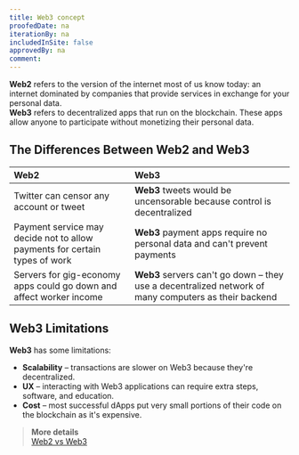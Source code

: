 ```yaml
---
title: Web3 concept
proofedDate: na
iterationBy: na
includedInSite: false
approvedBy: na
comment: 
---
```


**Web2** refers to the version of the internet most of us know today: an internet dominated by companies that provide services in exchange for your personal data.  
**Web3** refers to decentralized apps that run on the blockchain. These apps allow anyone to participate without monetizing their personal data.

## The Differences Between Web2 and Web3

**Web2** | **Web3**  
:-------- |:--------  
Twitter can censor any account or tweet | **Web3** tweets would be uncensorable because control is decentralized  
Payment service may decide not to allow payments for certain types of work | **Web3** payment apps require no personal data and can't prevent payments  
Servers for gig-economy apps could go down and affect worker income | **Web3** servers can't go down – they use a decentralized network of many computers as their backend  

## Web3 Limitations

**Web3** has some limitations:
* **Scalability** – transactions are slower on Web3 because they're decentralized. 
* **UX** – interacting with Web3 applications can require extra steps, software, and education.
* **Cost** – most successful dApps put very small portions of their code on the blockchain as it's expensive.

> **More details**  
> [Web2 vs Web3](https://ethereum.org/en/developers/docs/web2-vs-web3/)
